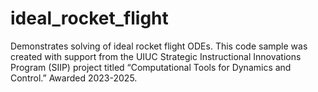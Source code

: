 # ideal_rocket_flight
Demonstrates solving of ideal rocket flight ODEs. This code sample was created with support from the UIUC Strategic Instructional Innovations Program (SIIP) project titled “Computational Tools for Dynamics and Control.” Awarded 2023-2025.
